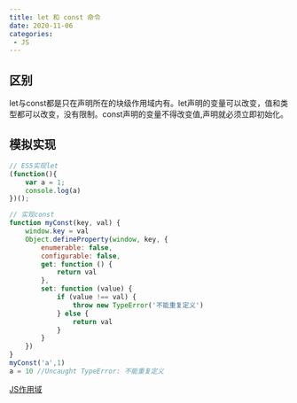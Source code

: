 ```yaml
---
title: let 和 const 命令
date: 2020-11-06
categories:
 - JS
---
```


## 区别

let与const都是只在声明所在的块级作用域内有。let声明的变量可以改变，值和类型都可以改变，没有限制。const声明的变量不得改变值,声明就必须立即初始化。

## 模拟实现

```js
// ES5实现let
(function(){
	var a = 1;
	console.log(a)
})();

// 实现const
function myConst(key, val) {
    window.key = val
    Object.defineProperty(window, key, {
        enumerable: false,
        configurable: false,
        get: function () {
            return val
        },
        set: function (value) {
            if (value !== val) {
                throw new TypeError('不能重复定义')
            } else {
                return val
            }
        }
    })
}
myConst('a',1)
a = 10 //Uncaught TypeError: 不能重复定义
```

[JS作用域](https://www.cnblogs.com/fundebug/p/10535230.html)
